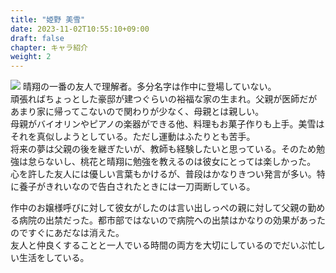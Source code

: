 ```yaml
---
title: "姫野 美雪"
date: 2023-11-02T10:55:10+09:00
draft: false
chapter: キャラ紹介
weight: 2
---
```


![](/images/myk.png)
晴翔の一番の友人で理解者。多分名字は作中に登場していない。  
頑張ればちょっとした豪邸が建つぐらいの裕福な家の生まれ。父親が医師だがあまり家に帰ってこないので関わりが少なく、母親とは親しい。  
母親がバイオリンやピアノの楽器ができる他、料理もお菓子作りも上手。美雪はそれを真似しようとしている。ただし運動はふたりとも苦手。  
将来の夢は父親の後を継ぎたいが、教師も経験したいと思っている。そのため勉強は怠らないし、桃花と晴翔に勉強を教えるのは彼女にとっては楽しかった。  
心を許した友人には優しい言葉もかけるが、普段はかなりきつい発言が多い。特に養子がきれいなので告白されたときには一刀両断している。  

作中のお嬢様呼びに対して彼女がしたのは言い出しっぺの親に対して父親の勤める病院の出禁だった。都市部ではないので病院への出禁はかなりの効果があったのですぐにあだなは消えた。  
友人と仲良くすることと一人でいる時間の両方を大切にしているのでだいぶ忙しい生活をしている。